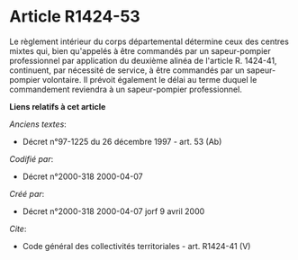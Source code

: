 # Article R1424-53

Le règlement intérieur du corps départemental détermine ceux des centres mixtes qui, bien qu'appelés à être commandés par un
sapeur-pompier professionnel par application du deuxième alinéa de l'article R. 1424-41, continuent, par nécessité de
service, à être commandés par un sapeur-pompier volontaire. Il prévoit également le délai au terme duquel le commandement
reviendra à un sapeur-pompier professionnel.

**Liens relatifs à cet article**

_Anciens textes_:

  - Décret n°97-1225 du 26 décembre 1997 - art. 53 (Ab)

_Codifié par_:

  - Décret n°2000-318 2000-04-07

_Créé par_:

  - Décret n°2000-318 2000-04-07 jorf 9 avril 2000

_Cite_:

  - Code général des collectivités territoriales - art. R1424-41 (V)

